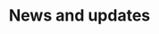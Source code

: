 ---
title: News and updates
menu:
  main:
    name: News
    weight: 9
resources:
  - src: pexels-brotin-biswas-518543.jpeg
    name: header
options:
  header: mini
---